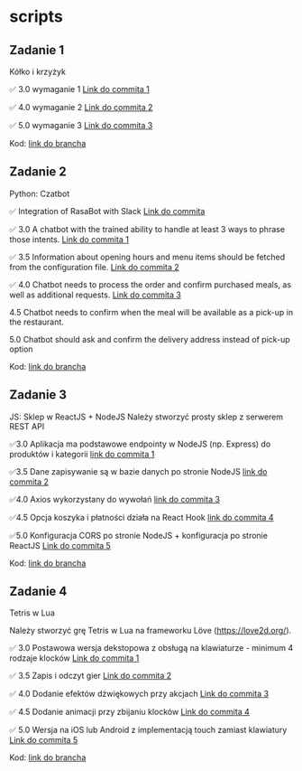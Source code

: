 # scripts

## Zadanie 1 ##
Kółko i krzyżyk

✅ 3.0 wymaganie 1 [Link do commita 1](https://github.com/yurenianastya/scripts/commit/0395e6dcb5a80088db1c0ea680ec75307da1e2e0)

✅ 4.0 wymaganie 2 [Link do commita 2](https://github.com/yurenianastya/scripts/commit/a7f55a568bc8d271aa7e55e3c9ff4c01d8b401da)

✅ 5.0 wymaganie 3 [Link do commita 3](https://github.com/yurenianastya/scripts/commit/514b3384199c904d36606a806a0167aaaf5e9298)

Kod: [link do brancha](https://github.com/yurenianastya/scripts/tree/tictactoe)

## Zadanie 2 ##
Python: Czatbot

✅ Integration of RasaBot with Slack [Link do commita](https://github.com/yurenianastya/scripts/blob/rasabot/bot/custom_channel/slack_integration.py)

✅ 3.0 A chatbot with the trained ability to handle at least 3 ways to phrase those intents. [Link do commita 1](https://github.com/yurenianastya/scripts/commit/9a339596aa0f1bac82ca02f08ad69fc5858202ba#diff-8b6e121fbc8e29b2b1dcc904ca461f8c643950005a3dff10a41cd9406ec2708f)

✅ 3.5 Information about opening hours and menu items should be fetched from the configuration file. [Link do commita 2](https://github.com/yurenianastya/scripts/commit/9a339596aa0f1bac82ca02f08ad69fc5858202ba#diff-1d7bbfbfe9cb43782971fc3c92d834053218e91055cebb93e07406473ced592a)

✅ 4.0 Chatbot needs to process the order and confirm purchased meals, as well as additional requests. [Link do commita 3](https://github.com/yurenianastya/scripts/commit/217d020662133189b78972d31a89ea54bf8647d4#diff-1d7bbfbfe9cb43782971fc3c92d834053218e91055cebb93e07406473ced592a)

4.5 Chatbot needs to confirm when the meal will be available as a pick-up in the restaurant.

5.0 Chatbot should ask and confirm the delivery address instead of pick-up option

Kod: [link do brancha](https://github.com/yurenianastya/scripts/tree/rasabot)

## Zadanie 3 ##
JS: Sklep w ReactJS + NodeJS
Należy stworzyć prosty sklep z serwerem REST API

✅3.0 Aplikacja ma podstawowe endpointy w NodeJS (np. Express) do produktów i kategorii [link do commita 1](https://github.com/yurenianastya/scripts/blob/js-shop/backend/routes/index.js)

✅3.5 Dane zapisywanie są w bazie danych po stronie NodeJS [link do commita 2](https://github.com/yurenianastya/scripts/blob/js-shop/backend/controller/controller.js)

✅4.0 Axios wykorzystany do wywołań [link do commita 3](https://github.com/yurenianastya/scripts/blob/js-shop/frontend/src/components/categories.jsx)

✅4.5 Opcja koszyka i płatności działa na React Hook [link do commita 4](https://github.com/yurenianastya/scripts/commit/a1ad8216a4ec0ab19a6709e39153cb252c967340#diff-70f9df16a6f4f090f5aaf25f69c9fb7cabb90f32969107f4e54a8a1e280d7237)

✅5.0 Konfiguracja CORS po stronie NodeJS + konfiguracja po stronie ReactJS [Link do commita 5](https://github.com/yurenianastya/scripts/blob/js-shop/backend/app.js)

Kod: [link do brancha](https://github.com/yurenianastya/scripts/tree/js-shop)

## Zadanie 4 ##
Tetris w Lua

Należy stworzyć grę Tetris w Lua na frameworku Löve (https://love2d.org/).

✅ 3.0 Postawowa wersja dekstopowa z obsługą na klawiaturze - minimum 4 rodzaje klocków [Link do commita 1](https://github.com/yurenianastya/scripts/blob/lua-tetris/main.lua)

✅ 3.5 Zapis i odczyt gier [Link do commita 2](https://github.com/yurenianastya/scripts/blob/lua-tetris/main.lua#L191)

✅ 4.0 Dodanie efektów dźwiękowych przy akcjach [Link do commita 3](https://github.com/yurenianastya/scripts/blob/lua-tetris/main.lua#L68)

✅ 4.5 Dodanie animacji przy zbijaniu klocków [Link do commita 4](https://github.com/yurenianastya/scripts/blob/lua-tetris/main.lua#L47)

✅ 5.0 Wersja na iOS lub Android z implementacją touch zamiast klawiatury [Link do commita 5](https://github.com/yurenianastya/scripts/blob/lua-tetris/main_mobile.lua#L77)

Kod: [link do brancha](https://github.com/yurenianastya/scripts/tree/lua-tetris)
